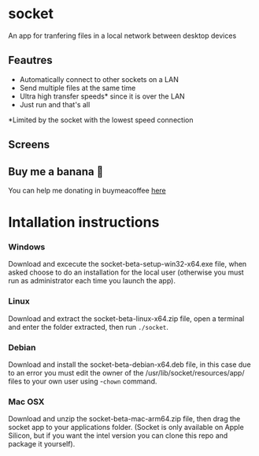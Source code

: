 # socket
An app for tranfering files in a local network between desktop devices

## Feautres
* Automatically connect to other sockets on a LAN
* Send multiple files at the same time
* Ultra high transfer speeds* since it is over the LAN
* Just run and that's all

*Limited by the socket with the lowest speed connection 

## Screens



## Buy me a banana 🍌
You can help me donating in buymeacoffee [here](https://www.buymeacoffee.com/alethetwin)

# Intallation instructions

### Windows 
Download and excecute the socket-beta-setup-win32-x64.exe file, when asked choose to do an installation for the local user (otherwise you must run as administrator each time you launch the app).

### Linux
Download and extract the socket-beta-linux-x64.zip file, open a terminal and enter the folder extracted, then run `./socket`.

### Debian
Download and install the socket-beta-debian-x64.deb file, in this case due to an error you must edit the owner of the /usr/lib/socket/resources/app/ files to your own user using -`chown` command.

### Mac OSX
Download and unzip the socket-beta-mac-arm64.zip file, then drag the socket app to your applications folder. (Socket is only available on Apple Silicon, but if you want the intel version you can clone this repo and package it yourself).


